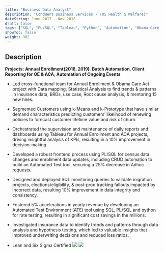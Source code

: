 ```yaml
---
title: "Business Data Analyst"
description: "Conduent Business Services - (US Health & Welfare)"
dateString: June 2017 - Nov 2018
draft: false
tags: ["SQL", "PL/SQL", "Tableau", "Python", "Automation", "Obama Care Act", "Healthcare", "Python", "Stored Procedure", "Agile(JIRA)", "Requirement Gathering", "Relational Database Management System", "RDBMS", "Sybase", "Medicare", "Medicaid", "Data Anonymization", "data analysis", "data management", "Machine Learning", "Data science", "Documentation", "PHI", "PII", "Tableau", "Hospital Data", "EHR", "COBRA", "STD", "LTD", "BHP", "Medical", "Premium", "Billing", "Payroll", "CPT", "Claims", "Underwriting", "Agile", "BRDs", "Jira"]
showToc: false
weight: 302
--- 
```

## Description

**Projects:** **Annual Enrollment(2018, 2019)**, **Batch Automation**, **Client Reporting for OE & ACA**, **Automation of Ongoing Events**

- Led cross-functional team for Annual Enrollment & Obama Care Act project with Data mapping, Statistical Analysis to find trends & patterns in insurance data, BRDs, use case, Root cause analysis, & mentoring 15 new hires.
- Segmented Customers using k-Means and k-Prototype that have similar demand characteristics predicting customers’ likelihood of renewing policies to forecast customer lifetime value and risk of churn.
- Orchestrated the supervision and maintenance of daily reports and dashboards using Tableau for Annual Enrollment and ACA projects, driving insightful analysis of KPIs, resulting in a 10% improvement in decision-making.
- Developed a robust frontend process using PL/SQL for census data changes and enrollment data updates, including CRUD automation to build an Automated Test tool, securing a 25% decrease in Adhoc requests.
- Designed and deployed SQL monitoring queries to validate migration projects, elections/eligibility, & post-prod tracking fallouts impacted by incorrect data, resulting 10% improvement in data integrity and consistency.
- Fostered 5% accelerations in yearly revenue by developing an Automated Test Environment (ATE) tool using SQL, PL/SQL and python for rate testing, resulting in significant cost savings in the millions.
- Investigated insurance data to identify trends and patterns through data analysis and hypothesis testing, which led to valuable insights that improved underwriting decisions and reduced loss ratios.

- Lean and Six Sigma Certified
![](/experience/Conduent/LeanSixSigma.png#center)
![](/experience/Conduent/Conduent.jpg#center)

